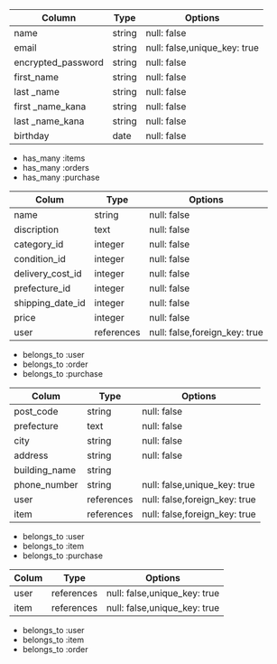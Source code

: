 <!-- DB設計 -->


<!-- USERSテーブル -->
| Column             | Type   | Options                      |
| ------------------ | ------ | ---------------------------- |
| name               | string | null: false                  |
| email              | string | null: false,unique_key: true |
| encrypted_password | string | null: false                  |
| first_name         | string | null: false                  |
| last _name         | string | null: false                  |
| first _name_kana   | string | null: false                  |
| last _name_kana    | string | null: false                  |
| birthday           | date   | null: false                  |
  
<!-- Association -->
- has_many :items
- has_many :orders
- has_many :purchase



<!-- ITEMSテーブル -->
| Colum            | Type       | Options                       |
| ---------------- | ---------- | ----------------------------- |
| name             | string     | null: false                   |
| discription      | text       | null: false                   |
| category_id      | integer    | null: false                   |
| condition_id     | integer    | null: false                   |
| delivery_cost_id | integer    | null: false                   |
| prefecture_id    | integer    | null: false                   |
| shipping_date_id | integer    | null: false                   |
| price            | integer    | null: false                   |
| user             | references | null: false,foreign_key: true |

<!-- Association -->
- belongs_to :user
- belongs_to :order
- belongs_to :purchase



<!-- ORDERSテーブル -->
| Colum         | Type       | Options                       |
| ------------- | ---------- | ----------------------------- |
| post_code     | string     | null: false                   |
| prefecture    | text       | null: false                   |
| city          | string     | null: false                   |
| address       | string     | null: false                   |
| building_name | string     |                               |
| phone_number  | string     | null: false,unique_key: true  |
| user          | references | null: false,foreign_key: true |
| item          | references | null: false,foreign_key: true |

<!-- Association -->
- belongs_to :user
- belongs_to :item
- belongs_to :purchase



<!-- PURCHASEテーブル -->
| Colum | Type       | Options                      |
| ----- | ---------- | ---------------------------- |
| user  | references | null: false,unique_key: true |
| item  | references | null: false,unique_key: true |

<!-- Association -->
- belongs_to :user
- belongs_to :item
- belongs_to :order

